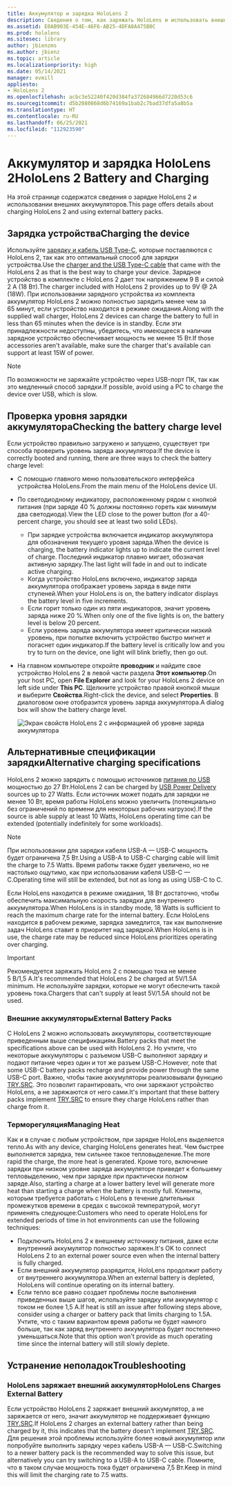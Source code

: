 ```yaml
---
title: Аккумулятор и зарядка HoloLens 2
description: Сведения о том, как заряжать HoloLens и использовать внешние аккумуляторы.
ms.assetid: E0AB903E-454E-46F6-AB25-4DFA0A475B0C
ms.prod: hololens
ms.sitesec: library
author: jbienzms
ms.author: jbienz
ms.topic: article
ms.localizationpriority: high
ms.date: 05/14/2021
manager: evmill
appliesto:
- HoloLens 2
ms.openlocfilehash: acbc3e52240f420d384fa372684966d7220d53c6
ms.sourcegitcommit: d5b2080868d6b74169a1bab2c7bad37dfa5a8b5a
ms.translationtype: HT
ms.contentlocale: ru-RU
ms.lasthandoff: 06/25/2021
ms.locfileid: "112923590"
---
```

# <a name="hololens-2-battery-and-charging"></a><span data-ttu-id="5be9a-103">Аккумулятор и зарядка HoloLens 2</span><span class="sxs-lookup"><span data-stu-id="5be9a-103">HoloLens 2 Battery and Charging</span></span>

<span data-ttu-id="5be9a-104">На этой странице содержатся сведения о зарядке HoloLens 2 и использовании внешних аккумуляторов.</span><span class="sxs-lookup"><span data-stu-id="5be9a-104">This page offers details about charging HoloLens 2 and using external battery packs.</span></span>

## <a name="charging-the-device"></a><span data-ttu-id="5be9a-105">Зарядка устройства</span><span class="sxs-lookup"><span data-stu-id="5be9a-105">Charging the device</span></span>

<span data-ttu-id="5be9a-106">Используйте [зарядку и кабель USB Type-C](https://www.microsoft.com/en-us/p/microsoft-hololens-2-usb-c-charger-cable/8vj21f2z8pk5?rtc=1), которые поставляются с HoloLens 2, так как это оптимальный способ для зарядки устройства.</span><span class="sxs-lookup"><span data-stu-id="5be9a-106">Use the [charger and the USB Type-C cable](https://www.microsoft.com/en-us/p/microsoft-hololens-2-usb-c-charger-cable/8vj21f2z8pk5?rtc=1) that came with the HoloLens 2 as that is the best way to charge your device.</span></span> <span data-ttu-id="5be9a-107">Зарядное устройство в комплекте с HoloLens 2 дает ток напряжением 9 В и силой 2 А (18 Вт).</span><span class="sxs-lookup"><span data-stu-id="5be9a-107">The charger included with HoloLens 2 provides up to 9V @ 2A (18W).</span></span> <span data-ttu-id="5be9a-108">При использовании зарядного устройства из комплекта аккумулятор HoloLens 2 можно полностью зарядить менее чем за 65 минут, если устройство находится в режиме ожидания.</span><span class="sxs-lookup"><span data-stu-id="5be9a-108">Along with the supplied wall charger, HoloLens 2 devices can charge the battery to full in less than 65 minutes when the device is in standby.</span></span> <span data-ttu-id="5be9a-109">Если эти принадлежности недоступны, убедитесь, что имеющееся в наличии зарядное устройство обеспечивает мощность не менее 15 Вт.</span><span class="sxs-lookup"><span data-stu-id="5be9a-109">If those accessories aren't available, make sure the charger that's available can support at least 15W of power.</span></span>

> [!NOTE]
> <span data-ttu-id="5be9a-110">По возможности не заряжайте устройство через USB-порт ПК, так как это медленный способ зарядки.</span><span class="sxs-lookup"><span data-stu-id="5be9a-110">If possible, avoid using a PC to charge the device over USB, which is slow.</span></span>

## <a name="checking-the-battery-charge-level"></a><span data-ttu-id="5be9a-111">Проверка уровня зарядки аккумулятора</span><span class="sxs-lookup"><span data-stu-id="5be9a-111">Checking the battery charge level</span></span>
<span data-ttu-id="5be9a-112">Если устройство правильно загружено и запущено, существует три способа проверить уровень заряда аккумулятора:</span><span class="sxs-lookup"><span data-stu-id="5be9a-112">If the device is correctly booted and running, there are three ways to check the battery charge level:</span></span>

- <span data-ttu-id="5be9a-113">С помощью главного меню пользовательского интерфейса устройства HoloLens.</span><span class="sxs-lookup"><span data-stu-id="5be9a-113">From the main menu of the HoloLens device UI.</span></span>
- <span data-ttu-id="5be9a-114">По светодиодному индикатору, расположенному рядом с кнопкой питания (при заряде 40 % должны постоянно гореть как минимум два светодиода).</span><span class="sxs-lookup"><span data-stu-id="5be9a-114">View the LED close to the power button (for a 40-percent charge, you should see at least two solid LEDs).</span></span>
    - <span data-ttu-id="5be9a-115">При зарядке устройства включается индикатор аккумулятора для обозначения текущего уровня заряда.</span><span class="sxs-lookup"><span data-stu-id="5be9a-115">When the device is charging, the battery indicator lights up to indicate the current level of charge.</span></span>  <span data-ttu-id="5be9a-116">Последний индикатор плавно мигает, обозначая активную зарядку.</span><span class="sxs-lookup"><span data-stu-id="5be9a-116">The last light will fade in and out to indicate active charging.</span></span>
    - <span data-ttu-id="5be9a-117">Когда устройство HoloLens включено, индикатор заряда аккумулятора отображает уровень заряда в виде пяти ступеней.</span><span class="sxs-lookup"><span data-stu-id="5be9a-117">When your HoloLens is on, the battery indicator displays the battery level in five increments.</span></span>
    - <span data-ttu-id="5be9a-118">Если горит только один из пяти индикаторов, значит уровень заряда ниже 20 %.</span><span class="sxs-lookup"><span data-stu-id="5be9a-118">When only one of the five lights is on, the battery level is below 20 percent.</span></span>
    - <span data-ttu-id="5be9a-119">Если уровень заряда аккумулятора имеет критически низкий уровень, при попытке включить устройство быстро мигнет и погаснет один индикатор.</span><span class="sxs-lookup"><span data-stu-id="5be9a-119">If the battery level is critically low and you try to turn on the device, one light will blink briefly, then go out.</span></span>
- <span data-ttu-id="5be9a-120">На главном компьютере откройте **проводник** и найдите свое устройство HoloLens 2 в левой части раздела **Этот компьютер**.</span><span class="sxs-lookup"><span data-stu-id="5be9a-120">On your host PC, open **File Explorer** and look for your HoloLens 2 device on left side under **This PC**.</span></span> <span data-ttu-id="5be9a-121">Щелкните устройство правой кнопкой мыши и выберите **Свойства**.</span><span class="sxs-lookup"><span data-stu-id="5be9a-121">Right-click the device, and select **Properties**.</span></span> <span data-ttu-id="5be9a-122">В диалоговом окне отобразится уровень заряда аккумулятора.</span><span class="sxs-lookup"><span data-stu-id="5be9a-122">A dialog box will show the battery charge level.</span></span>

   ![Экран свойств HoloLens 2 с информацией об уровне заряда аккумулятора](images/ResetRecovery2.png)

## <a name="alternative-charging-specifications"></a><span data-ttu-id="5be9a-124">Альтернативные спецификации зарядки</span><span class="sxs-lookup"><span data-stu-id="5be9a-124">Alternative charging specifications</span></span>

<span data-ttu-id="5be9a-125">HoloLens 2 можно зарядить с помощью источников [питания по USB](https://www.usb.org/usb-charger-pd) мощностью до 27 Вт.</span><span class="sxs-lookup"><span data-stu-id="5be9a-125">HoloLens 2 can be charged by [USB Power Delivery](https://www.usb.org/usb-charger-pd) sources up to 27 Watts.</span></span> <span data-ttu-id="5be9a-126">Если источник может подать для зарядки не менее 10 Вт, время работы HoloLens можно увеличить (потенциально без ограничений по времени для некоторых рабочих нагрузок).</span><span class="sxs-lookup"><span data-stu-id="5be9a-126">If the source is able supply at least 10 Watts, HoloLens operating time can be extended (potentially indefinitely for some workloads).</span></span> 

> [!NOTE]
> <span data-ttu-id="5be9a-127">При использовании для зарядки кабеля USB-A — USB-C мощность будет ограничена 7,5 Вт.</span><span class="sxs-lookup"><span data-stu-id="5be9a-127">Using a USB-A to USB-C charging cable will limit the charge to 7.5 Watts.</span></span> <span data-ttu-id="5be9a-128">Время работы также будет увеличено, но не настолько ощутимо, как при использовании кабеля USB-C — C.</span><span class="sxs-lookup"><span data-stu-id="5be9a-128">Operating time will still be extended, but not as long as using USB-C to C.</span></span>

<span data-ttu-id="5be9a-129">Если HoloLens находится в режиме ожидания, 18 Вт достаточно, чтобы обеспечить максимальную скорость зарядки для внутреннего аккумулятора.</span><span class="sxs-lookup"><span data-stu-id="5be9a-129">When HoloLens is in standby mode, 18 Watts is sufficient to reach the maximum charge rate for the internal battery.</span></span> <span data-ttu-id="5be9a-130">Если HoloLens находится в рабочем режиме, зарядка замедлится, так как выполнение задач HoloLens ставит в приоритет над зарядкой.</span><span class="sxs-lookup"><span data-stu-id="5be9a-130">When HoloLens is in use, the charge rate may be reduced since HoloLens prioritizes operating over charging.</span></span>

> [!IMPORTANT]
> <span data-ttu-id="5be9a-131">Рекомендуется заряжать HoloLens 2 с помощью тока не менее 5 В/1,5 A.</span><span class="sxs-lookup"><span data-stu-id="5be9a-131">It's recommended that HoloLens 2 be charged at 5V/1.5A minimum.</span></span> <span data-ttu-id="5be9a-132">Не используйте зарядки, которые не могут обеспечить такой уровень тока.</span><span class="sxs-lookup"><span data-stu-id="5be9a-132">Chargers that can't supply at least 5V/1.5A should not be used.</span></span> 

### <a name="external-battery-packs"></a><span data-ttu-id="5be9a-133">Внешние аккумуляторы</span><span class="sxs-lookup"><span data-stu-id="5be9a-133">External Battery Packs</span></span>

<span data-ttu-id="5be9a-134">С HoloLens 2 можно использовать аккумуляторы, соответствующие приведенным выше спецификациям.</span><span class="sxs-lookup"><span data-stu-id="5be9a-134">Battery packs that meet the specifications above can be used with HoloLens 2.</span></span> <span data-ttu-id="5be9a-135">Но учтите, что некоторые аккумуляторы с разъемом USB-C выполняют зарядку и подают питание через один и тот же разъем USB-C.</span><span class="sxs-lookup"><span data-stu-id="5be9a-135">However, note that some USB-C battery packs recharge and provide power through the same USB-C port.</span></span> <span data-ttu-id="5be9a-136">Важно, чтобы такие аккумуляторы реализовывали функцию [TRY.SRC](https://usb.org/document-library/usb-type-cr-cable-and-connector-specification-revision-20). Это позволит гарантировать, что они заряжают устройство HoloLens, а не заряжаются от него сами.</span><span class="sxs-lookup"><span data-stu-id="5be9a-136">It's important that these battery packs implement [TRY.SRC](https://usb.org/document-library/usb-type-cr-cable-and-connector-specification-revision-20) to ensure they charge HoloLens rather than charge from it.</span></span> 

### <a name="managing-heat"></a><span data-ttu-id="5be9a-137">Терморегуляция</span><span class="sxs-lookup"><span data-stu-id="5be9a-137">Managing Heat</span></span>

<span data-ttu-id="5be9a-138">Как и в случае с любым устройством, при зарядке HoloLens выделяется тепло.</span><span class="sxs-lookup"><span data-stu-id="5be9a-138">As with any device, charging HoloLens generates heat.</span></span> <span data-ttu-id="5be9a-139">Чем быстрее выполняется зарядка, тем сильнее такое тепловыделение.</span><span class="sxs-lookup"><span data-stu-id="5be9a-139">The more rapid the charge, the more heat is generated.</span></span> <span data-ttu-id="5be9a-140">Кроме того, включение зарядки при низком уровне заряда аккумуляторе приведет к большему тепловыделению, чем при зарядке при практически полном заряде.</span><span class="sxs-lookup"><span data-stu-id="5be9a-140">Also, starting a charge at a lower battery level will generate more heat than starting a charge when the battery is mostly full.</span></span> <span data-ttu-id="5be9a-141">Клиенты, которым требуется работать с HoloLens в течение длительных промежутков времени в средах с высокой температурой, могут применять следующее:</span><span class="sxs-lookup"><span data-stu-id="5be9a-141">Customers who need to operate HoloLens for extended periods of time in hot environments can use the following techniques:</span></span>

- <span data-ttu-id="5be9a-142">Подключить HoloLens 2 к внешнему источнику питания, даже если внутренний аккумулятор полностью заряжен.</span><span class="sxs-lookup"><span data-stu-id="5be9a-142">It's OK to connect HoloLens 2 to an external power source even when the internal battery is fully charged.</span></span>
- <span data-ttu-id="5be9a-143">Если внешний аккумулятор разрядится, HoloLens продолжит работу от внутреннего аккумулятора.</span><span class="sxs-lookup"><span data-stu-id="5be9a-143">When an external battery is depleted, HoloLens will continue operating on its internal battery.</span></span>    
- <span data-ttu-id="5be9a-144">Если тепло все равно создает проблемы после выполнения приведенных выше шагов, используйте зарядку или аккумулятор с током не более 1,5 А.</span><span class="sxs-lookup"><span data-stu-id="5be9a-144">If heat is still an issue after following steps above, consider using a charger or battery pack that limits charging to 1.5A.</span></span> <span data-ttu-id="5be9a-145">Учтите, что с таким вариантом время работы не будет намного больше, так как заряд внутреннего аккумулятора будет постепенно уменьшаться.</span><span class="sxs-lookup"><span data-stu-id="5be9a-145">Note that this option won't provide as much operating time since the internal battery will still slowly deplete.</span></span>

## <a name="troubleshooting"></a><span data-ttu-id="5be9a-146">Устранение неполадок</span><span class="sxs-lookup"><span data-stu-id="5be9a-146">Troubleshooting</span></span>


### <a name="hololens-charges-external-battery"></a><span data-ttu-id="5be9a-147">HoloLens заряжает внешний аккумулятор</span><span class="sxs-lookup"><span data-stu-id="5be9a-147">HoloLens Charges External Battery</span></span>
<span data-ttu-id="5be9a-148">Если устройство HoloLens 2 заряжает внешний аккумулятор, а не заряжается от него, значит аккумулятор не поддерживает функцию [TRY.SRC](https://usb.org/document-library/usb-type-cr-cable-and-connector-specification-revision-20).</span><span class="sxs-lookup"><span data-stu-id="5be9a-148">If HoloLens 2 charges an external battery rather than being charged by it, this indicates that the battery doesn't implement [TRY.SRC](https://usb.org/document-library/usb-type-cr-cable-and-connector-specification-revision-20).</span></span> <span data-ttu-id="5be9a-149">Для решения этой проблемы используйте более новый аккумулятор или попробуйте выполнить зарядку через кабель USB-A — USB-C.</span><span class="sxs-lookup"><span data-stu-id="5be9a-149">Switching to a newer battery pack is the recommended way to solve this issue, but alternatively you can try switching to a USB-A to USB-C cable.</span></span> <span data-ttu-id="5be9a-150">Помните, что в таком случае мощность тока будет ограничена 7,5 Вт.</span><span class="sxs-lookup"><span data-stu-id="5be9a-150">Keep in mind this will limit the charging rate to 7.5 watts.</span></span>
